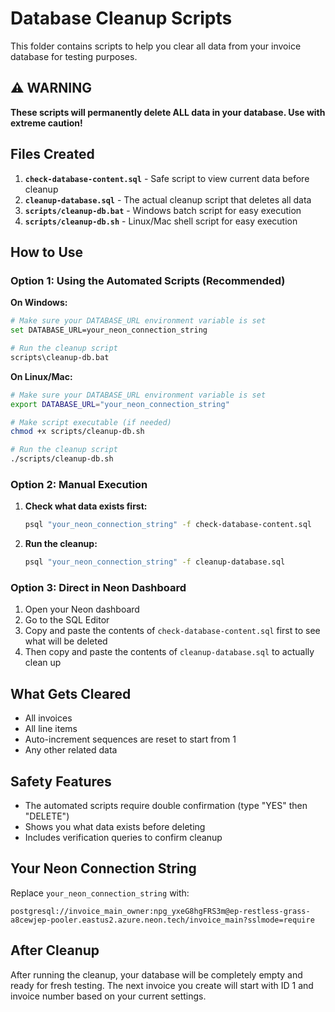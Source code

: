 # Database Cleanup Scripts

This folder contains scripts to help you clear all data from your invoice database for testing purposes.

## ⚠️ WARNING
**These scripts will permanently delete ALL data in your database. Use with extreme caution!**

## Files Created

1. **`check-database-content.sql`** - Safe script to view current data before cleanup
2. **`cleanup-database.sql`** - The actual cleanup script that deletes all data
3. **`scripts/cleanup-db.bat`** - Windows batch script for easy execution
4. **`scripts/cleanup-db.sh`** - Linux/Mac shell script for easy execution

## How to Use

### Option 1: Using the Automated Scripts (Recommended)

**On Windows:**
```bash
# Make sure your DATABASE_URL environment variable is set
set DATABASE_URL=your_neon_connection_string

# Run the cleanup script
scripts\cleanup-db.bat
```

**On Linux/Mac:**
```bash
# Make sure your DATABASE_URL environment variable is set
export DATABASE_URL="your_neon_connection_string"

# Make script executable (if needed)
chmod +x scripts/cleanup-db.sh

# Run the cleanup script
./scripts/cleanup-db.sh
```

### Option 2: Manual Execution

1. **Check what data exists first:**
   ```bash
   psql "your_neon_connection_string" -f check-database-content.sql
   ```

2. **Run the cleanup:**
   ```bash
   psql "your_neon_connection_string" -f cleanup-database.sql
   ```

### Option 3: Direct in Neon Dashboard

1. Open your Neon dashboard
2. Go to the SQL Editor
3. Copy and paste the contents of `check-database-content.sql` first to see what will be deleted
4. Then copy and paste the contents of `cleanup-database.sql` to actually clean up

## What Gets Cleared

- All invoices
- All line items
- Auto-increment sequences are reset to start from 1
- Any other related data

## Safety Features

- The automated scripts require double confirmation (type "YES" then "DELETE")
- Shows you what data exists before deleting
- Includes verification queries to confirm cleanup

## Your Neon Connection String

Replace `your_neon_connection_string` with:
```
postgresql://invoice_main_owner:npg_yxeG8hgFRS3m@ep-restless-grass-a8cewjep-pooler.eastus2.azure.neon.tech/invoice_main?sslmode=require
```

## After Cleanup

After running the cleanup, your database will be completely empty and ready for fresh testing. The next invoice you create will start with ID 1 and invoice number based on your current settings. 